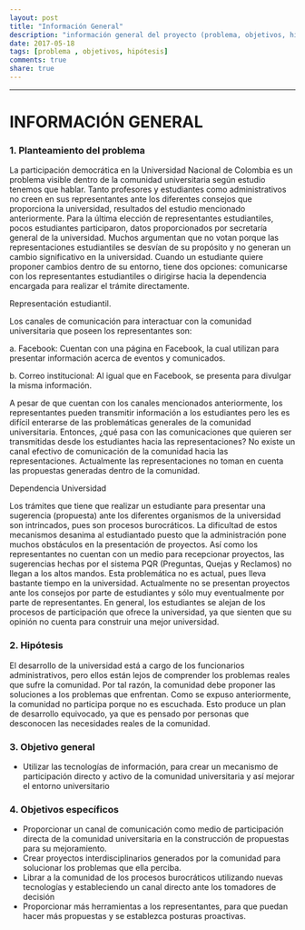 ```yaml
---
layout: post
title: "Información General"
description: "información general del proyecto (problema, objetivos, hipótesis)"
date: 2017-05-18
tags: [problema , objetivos, hipótesis]
comments: true
share: true
---
```

---
# INFORMACIÓN GENERAL
### 1.	Planteamiento del problema
La participación democrática en la Universidad Nacional de Colombia es un problema visible dentro de la comunidad universitaria según estudio tenemos que hablar. Tanto profesores y estudiantes como administrativos no creen en sus representantes ante los diferentes consejos que proporciona la universidad, resultados del estudio mencionado anteriormente. Para la última elección de representantes estudiantiles, pocos estudiantes participaron, datos proporcionados por secretaría general de la universidad. Muchos argumentan que no votan porque las representaciones estudiantiles se desvían de su propósito y no generan un cambio significativo en la universidad. Cuando un estudiante quiere proponer cambios dentro de su entorno, tiene dos opciones: comunicarse con los representantes estudiantiles o dirigirse hacia la dependencia encargada para realizar el trámite directamente.


Representación estudiantil.


Los canales de comunicación para interactuar con la comunidad universitaria que poseen los representantes son:


a.	Facebook: Cuentan con una página en Facebook, la cual utilizan para presentar información acerca de eventos y comunicados.


b.	Correo institucional: Al igual que en Facebook, se presenta para divulgar la misma información.


A pesar de que cuentan con los canales mencionados anteriormente, los representantes pueden transmitir información a los estudiantes pero les es difícil enterarse de las problemáticas generales de la comunidad universitaria. Entonces, ¿qué pasa con las comunicaciones que quieren ser transmitidas desde los estudiantes hacia las representaciones?
No existe un canal efectivo de comunicación de la comunidad hacia las representaciones. Actualmente las representaciones no toman en cuenta las propuestas generadas dentro de la comunidad.

Dependencia Universidad


Los trámites que tiene que realizar un estudiante para presentar una sugerencia (propuesta) ante los diferentes organismos de la universidad son intrincados, pues son procesos burocráticos. La dificultad de estos mecanismos desanima al estudiantado puesto que la administración pone muchos obstáculos en la presentación de proyectos. Así como los representantes no cuentan con un medio para recepcionar proyectos, las sugerencias hechas por el sistema PQR (Preguntas, Quejas y Reclamos) no llegan a los altos mandos.
Esta problemática no es actual, pues lleva bastante tiempo en la universidad. Actualmente no se presentan proyectos ante los consejos por parte de estudiantes y sólo muy eventualmente por parte de representantes. En general, los estudiantes se alejan de los procesos de participación que ofrece la universidad, ya que sienten que su opinión no cuenta para construir una mejor universidad.


### 2.	Hipótesis 
El desarrollo de la universidad está a cargo de los funcionarios administrativos, pero ellos están lejos de comprender los problemas reales que sufre la comunidad. Por tal razón, la comunidad debe proponer las soluciones a los problemas que enfrentan. Como se expuso anteriormente, la comunidad no participa porque no es escuchada. Esto produce un plan de desarrollo equivocado, ya que es pensado por personas que desconocen las necesidades reales de la comunidad.

### 3.	Objetivo general
*	Utilizar las tecnologías de información, para crear un mecanismo de participación directo y activo de la comunidad universitaria y así mejorar el entorno universitario

### 4.	Objetivos específicos 
*	Proporcionar un canal de comunicación como medio de participación directa de la comunidad universitaria en la construcción de propuestas para su mejoramiento. 
*	Crear proyectos interdisciplinarios generados por la comunidad para solucionar los problemas que ella perciba.
*	Librar a la comunidad de los procesos burocráticos utilizando nuevas tecnologías y estableciendo un canal directo ante los tomadores de decisión
*	Proporcionar más herramientas a los representantes, para que puedan hacer más propuestas y se establezca posturas proactivas.
